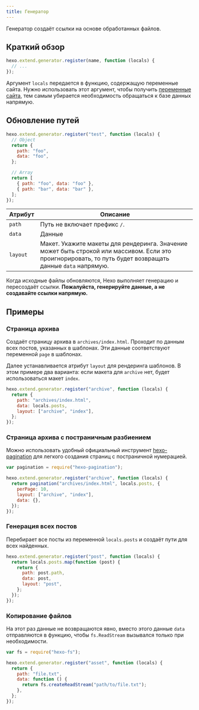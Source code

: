 ```yaml
---
title: Генератор
---
```


Генератор создаёт ссылки на основе обработанных файлов.

## Краткий обзор

```js
hexo.extend.generator.register(name, function (locals) {
  // ...
});
```

Аргумент `locals` передается в функцию, содержащую переменные сайта. Нужно использовать этот аргумент, чтобы получить [переменные сайта](../docs/variables.html#Переменные-сайта), тем самым убирается необходимость обращаться к базе данных напрямую.

## Обновление путей

```js
hexo.extend.generator.register("test", function (locals) {
  // Object
  return {
    path: "foo",
    data: "foo",
  };

  // Array
  return [
    { path: "foo", data: "foo" },
    { path: "bar", data: "bar" },
  ];
});
```

| Атрибут  | Описание                                                                                                                                                   |
| -------- | ---------------------------------------------------------------------------------------------------------------------------------------------------------- |
| `path`   | Путь не включает префикс `/`.                                                                                                                              |
| `data`   | Данные                                                                                                                                                     |
| `layout` | Макет. Укажите макеты для рендеринга. Значение может быть строкой или массивом. Если это проигнорировать, то путь будет возвращать данные `data` напрямую. |

Когда исходные файлы обновляются, Hexo выполняет генерацию и пересоздаёт ссылки. **Пожалуйста, генерируйте данные, а не создавайте ссылки напрямую.**

## Примеры

### Страница архива

Создаёт страницу архива в `archives/index.html`. Проходит по данным всех постов, указанных в шаблонах. Эти данные соответствуют переменной `page` в шаблонах.

Далее устанавливается атрибут `layout` для рендеринга шаблонов. В этом примере два варианта: если макета для `archive` нет, будет использоваться макет `index`.

```js
hexo.extend.generator.register("archive", function (locals) {
  return {
    path: "archives/index.html",
    data: locals.posts,
    layout: ["archive", "index"],
  };
});
```

### Страница архива с постраничным разбиением

Можно использовать удобный официальный инструмент [hexo-pagination] для легкого создания страниц с постраничной нумерацией.

```js
var pagination = require("hexo-pagination");

hexo.extend.generator.register("archive", function (locals) {
  return pagination("archives/index.html", locals.posts, {
    perPage: 10,
    layout: ["archive", "index"],
    data: {},
  });
});
```

### Генерация всех постов

Перебирает все посты из переменной `locals.posts` и создаёт пути для всех найденных.

```js
hexo.extend.generator.register("post", function (locals) {
  return locals.posts.map(function (post) {
    return {
      path: post.path,
      data: post,
      layout: "post",
    };
  });
});
```

### Копирование файлов

На этот раз данные не возвращаются явно, вместо этого данные `data` отправляются в функцию, чтобы `fs.ReadStream` вызывался только при необходимости.

```js
var fs = require("hexo-fs");

hexo.extend.generator.register("asset", function (locals) {
  return {
    path: "file.txt",
    data: function () {
      return fs.createReadStream("path/to/file.txt");
    },
  };
});
```

[hexo-pagination]: https://github.com/hexojs/hexo-pagination
